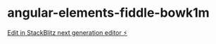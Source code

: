 # angular-elements-fiddle-bowk1m

[Edit in StackBlitz next generation editor ⚡️](https://stackblitz.com/~/github.com/TurboTeam335/angular-elements-fiddle-bowk1m)